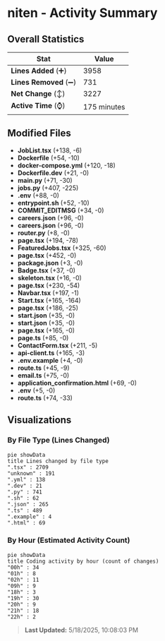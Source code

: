 # niten - Activity Summary 

## Overall Statistics

| Stat                   | Value                                                             |
| ---------------------- | ----------------------------------------------------------------- |
| **Lines Added** (➕)   | 3958                                          |
| **Lines Removed** (➖) | 731                                        |
| **Net Change** (↕)    | 3227                |
| **Active Time** (⌚)   | 175 minutes |


## Modified Files
- **JobList.tsx** (+138, -6)
- **Dockerfile** (+54, -10)
- **docker-compose.yml** (+120, -18)
- **Dockerfile.dev** (+21, -0)
- **main.py** (+71, -30)
- **jobs.py** (+407, -225)
- **.env** (+88, -0)
- **entrypoint.sh** (+52, -10)
- **COMMIT_EDITMSG** (+34, -0)
- **careers.json** (+96, -0)
- **careers.json** (+96, -0)
- **router.py** (+8, -0)
- **page.tsx** (+194, -78)
- **FeaturedJobs.tsx** (+325, -60)
- **page.tsx** (+452, -0)
- **package.json** (+3, -0)
- **Badge.tsx** (+37, -0)
- **skeleton.tsx** (+16, -0)
- **page.tsx** (+230, -54)
- **Navbar.tsx** (+197, -1)
- **Start.tsx** (+165, -164)
- **page.tsx** (+186, -25)
- **start.json** (+35, -0)
- **start.json** (+35, -0)
- **page.tsx** (+165, -0)
- **page.ts** (+85, -0)
- **ContactForm.tsx** (+211, -5)
- **api-client.ts** (+165, -3)
- **.env.example** (+4, -0)
- **route.ts** (+45, -9)
- **email.ts** (+75, -0)
- **application_confirmation.html** (+69, -0)
- **.env** (+5, -0)
- **route.ts** (+74, -33)

## Visualizations

### By File Type (Lines Changed)

```mermaid
pie showData
title Lines changed by file type
".tsx" : 2709
"unknown" : 191
".yml" : 138
".dev" : 21
".py" : 741
".sh" : 62
".json" : 265
".ts" : 489
".example" : 4
".html" : 69
```

### By Hour (Estimated Activity Count)

```mermaid
pie showData
title Coding activity by hour (count of changes)
"00h" : 34
"01h" : 8
"02h" : 11
"09h" : 9
"18h" : 3
"19h" : 30
"20h" : 9
"21h" : 18
"22h" : 2
```


> **Last Updated:** 5/18/2025, 10:08:03 PM